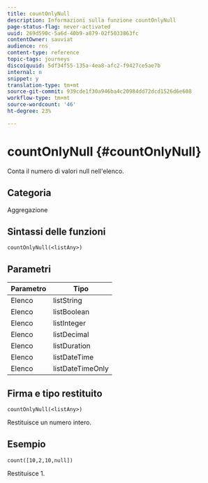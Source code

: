 ```yaml
---
title: countOnlyNull
description: Informazioni sulla funzione countOnlyNull
page-status-flag: never-activated
uuid: 269d590c-5a6d-40b9-a879-02f5033863fc
contentOwner: sauviat
audience: rns
content-type: reference
topic-tags: journeys
discoiquuid: 5df34f55-135a-4ea8-afc2-f9427ce5ae7b
internal: n
snippet: y
translation-type: tm+mt
source-git-commit: 939cde1f30a946ba4c20984dd72dcd1526d6e608
workflow-type: tm+mt
source-wordcount: '46'
ht-degree: 23%

---
```



# countOnlyNull {#countOnlyNull}

Conta il numero di valori null nell&#39;elenco.

## Categoria

Aggregazione

## Sintassi delle funzioni

`countOnlyNull(<listAny>)`

## Parametri

| Parametro | Tipo |
|-----------|------------------|
| Elenco | listString |
| Elenco | listBoolean |
| Elenco | listInteger |
| Elenco | listDecimal |
| Elenco | listDuration |
| Elenco | listDateTime |
| Elenco | listDateTimeOnly |

## Firma e tipo restituito

`countOnlyNull(<listAny>)`

Restituisce un numero intero.

## Esempio

`count([10,2,10,null])`

Restituisce 1.
